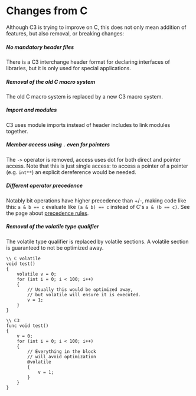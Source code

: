 # Changes from C

Although C3 is trying to improve on C, this does not only mean addition of features, but also removal, or breaking changes:

##### No mandatory header files

There is a C3 interchange header format for declaring interfaces of libraries, but it is only used for special applications.

##### Removal of the old C macro system

The old C macro system is replaced by a new C3 macro system.

##### Import and modules

C3 uses module imports instead of header includes to link modules together.

##### Member access using `.` even for pointers

The `->` operator is removed, access uses dot for both direct and pointer access. Note that this is just single access: to access a pointer of a pointer (e.g. `int**`) an explicit dereference would be needed.

##### Different operator precedence

Notably bit operations have higher precedence than +/-, making code like this: `a & b == c` evaluate like `(a & b) == c` instead of C's `a & (b == c)`. See the page about [precedence rules](precedence/).

##### Removal of the volatile type qualifier

The volatile type qualifier is replaced by volatile sections. A volatile section is guaranteed to not be optimized away.

```
\\ C volatile
void test()
{
    volatile v = 0;
    for (int i = 0; i < 100; i++)
    {
        // Usually this would be optimized away,
        // but volatile will ensure it is executed.
        v = 1; 
    }
}

\\ C3
func void test()
{
    v = 0;
    for (int i = 0; i < 100; i++)
    {
        // Everything in the block
        // will avoid optimization
        @volatile
        {
            v = 1; 
        }
    }
}
```


